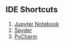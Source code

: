 ## IDE Shortcuts

1. [Jupyter Notebook](https://github.com/mrzResearchArena/IDE-Shortcuts/blob/master/JupyterNotebook.md) 
2. [Spyder](https://github.com/mrzResearchArena/IDE-Shortcuts/blob/master/Spyder.md)
3. [PyCharm](https://github.com/mrzResearchArena/IDE-Shortcuts/blob/master/PyCharm.md)
